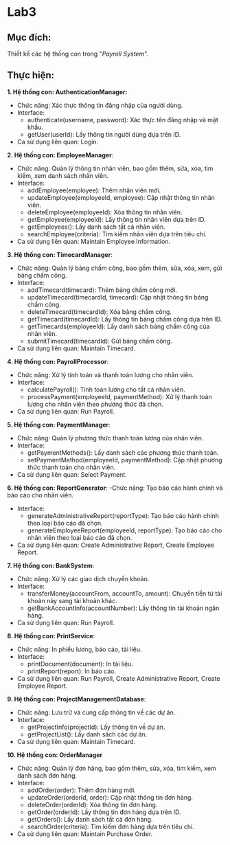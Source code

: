 # Lab3

## Mục đích: 
Thiết kế các hệ thống con trong "*Payroll System*".

## Thực hiện:
**1. Hệ thống con: AuthenticationManager:**
- Chức năng: Xác thực thông tin đăng nhập của người dùng.
- Interface:
  + authenticate(username, password): Xác thực tên đăng nhập và mật khẩu.
  + getUser(userId): Lấy thông tin người dùng dựa trên ID.
- Ca sử dụng liên quan: Login.

**2. Hệ thống con: EmployeeManager**:
- Chức năng: Quản lý thông tin nhân viên, bao gồm thêm, sửa, xóa, tìm kiếm, xem danh sách nhân viên.
- Interface:
  + addEmployee(employee): Thêm nhân viên mới.
  + updateEmployee(employeeId, employee): Cập nhật thông tin nhân viên.
  + deleteEmployee(employeeId): Xóa thông tin nhân viên.
  + getEmployee(employeeId): Lấy thông tin nhân viên dựa trên ID.
  + getEmployees(): Lấy danh sách tất cả nhân viên.
  + searchEmployee(criteria): Tìm kiếm nhân viên dựa trên tiêu chí.
- Ca sử dụng liên quan: Maintain Employee Information.

**3. Hệ thống con: TimecardManager**:
- Chức năng: Quản lý bảng chấm công, bao gồm thêm, sửa, xóa, xem, gửi bảng chấm công.
- Interface:
  + addTimecard(timecard): Thêm bảng chấm công mới.
  + updateTimecard(timecardId, timecard): Cập nhật thông tin bảng chấm công.
  + deleteTimecard(timecardId): Xóa bảng chấm công.
  + getTimecard(timecardId): Lấy thông tin bảng chấm công dựa trên ID.
  + getTimecards(employeeId): Lấy danh sách bảng chấm công của nhân viên.
  + submitTimecard(timecardId): Gửi bảng chấm công.
- Ca sử dụng liên quan: Maintain Timecard.

**4. Hệ thống con: PayrollProcessor**:
- Chức năng: Xử lý tính toán và thanh toán lương cho nhân viên.
- Interface:
  + calculatePayroll(): Tính toán lương cho tất cả nhân viên.
  + processPayment(employeeId, paymentMethod): Xử lý thanh toán lương cho nhân viên theo phương thức đã chọn.
- Ca sử dụng liên quan: Run Payroll.

**5. Hệ thống con: PaymentManager**:
- Chức năng: Quản lý phương thức thanh toán lương của nhân viên.
- Interface:
  + getPaymentMethods(): Lấy danh sách các phương thức thanh toán.
  + setPaymentMethod(employeeId, paymentMethod): Cập nhật phương thức thanh toán cho nhân viên.
- Ca sử dụng liên quan: Select Payment.
  
**6. Hệ thống con: ReportGenerator**:
-Chức năng: Tạo báo cáo hành chính và báo cáo cho nhân viên.
- Interface:
  + generateAdministrativeReport(reportType): Tạo báo cáo hành chính theo loại báo cáo đã chọn.
  + generateEmployeeReport(employeeId, reportType): Tạo báo cáo cho nhân viên theo loại báo cáo đã chọn.
- Ca sử dụng liên quan: Create Administrative Report, Create Employee Report.
  
**7. Hệ thống con: BankSystem**:
- Chức năng: Xử lý các giao dịch chuyển khoản.
- Interface:
  + transferMoney(accountFrom, accountTo, amount): Chuyển tiền từ tài khoản này sang tài khoản khác.
  + getBankAccountInfo(accountNumber): Lấy thông tin tài khoản ngân hàng.
- Ca sử dụng liên quan: Run Payroll.
  
**8. Hệ thống con: PrintService**:
- Chức năng: In phiếu lương, báo cáo, tài liệu.
- Interface:
  + printDocument(document): In tài liệu.
  + printReport(report): In báo cáo.
- Ca sử dụng liên quan: Run Payroll, Create Administrative Report, Create Employee Report.
  
**9. Hệ thống con: ProjectManagementDatabase**:
- Chức năng: Lưu trữ và cung cấp thông tin về các dự án.
- Interface:
  + getProjectInfo(projectId): Lấy thông tin về dự án.
  + getProjectList(): Lấy danh sách các dự án.
- Ca sử dụng liên quan: Maintain Timecard.
  
**10. Hệ thống con: OrderManager**
- Chức năng: Quản lý đơn hàng, bao gồm thêm, sửa, xóa, tìm kiếm, xem danh sách đơn hàng.
- Interface:
  + addOrder(order): Thêm đơn hàng mới.
  + updateOrder(orderId, order): Cập nhật thông tin đơn hàng.
  + deleteOrder(orderId): Xóa thông tin đơn hàng.
  + getOrder(orderId): Lấy thông tin đơn hàng dựa trên ID.
  + getOrders(): Lấy danh sách tất cả đơn hàng.
  + searchOrder(criteria): Tìm kiếm đơn hàng dựa trên tiêu chí.
- Ca sử dụng liên quan: Maintain Purchase Order.
